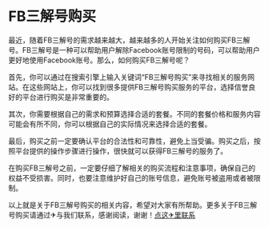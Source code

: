 # FB三解号购买

最近，随着FB三解号的需求越来越大，越来越多的人开始关注如何购买FB三解号。FB三解号是一种可以帮助用户解除Facebook账号限制的号码，可以帮助用户更好地使用Facebook账号。那么，如何购买FB三解号呢？

首先，你可以通过在搜索引擎上输入关键词“FB三解号购买”来寻找相关的服务网站。在这些网站上，你可以找到很多提供FB三解号购买服务的平台，选择信誉良好的平台进行购买是非常重要的。

其次，你需要根据自己的需求和预算选择合适的套餐。不同的套餐价格和服务内容可能会有所不同，你可以根据自己的实际情况来选择合适的套餐。

最后，购买之前一定要确认平台的合法性和可靠性，避免上当受骗。购买之后，按照平台提供的操作步骤进行操作，很快就可以获得FB三解号的服务了。

在购买FB三解号之前，一定要仔细了解相关的购买流程和注意事项，确保自己的权益不受损害。同时，也要注意维护好自己的账号信息，避免账号被盗用或者被限制。

以上就是关于FB三解号购买的相关内容，希望对大家有所帮助。更多关于FB三解号购买请通过✈与我们联系，感谢阅读，谢谢！[点这✈里联系](https://d.k02.cc)
